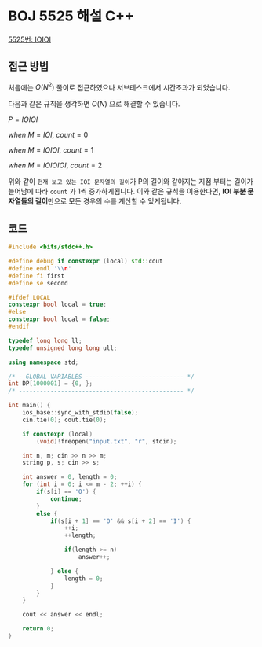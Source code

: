 # BOJ 5525 해설 C++

<!--more-->
[5525번: IOIOI](https://www.acmicpc.net/problem/5525)

## 접근 방법

처음에는 $O(N^2)$ 풀이로 접근하였으나 서브테스크에서 시간초과가 되었습니다.

다음과 같은 규칙을 생각하면 $O(N)$ 으로 해결할 수 있습니다.

$P = IOIOI$

$when$ $M = IOI$, $count = 0$

$when$ $M= IOIOI$, $count = 1$

$when$ $M = IOIOIOI$, $count = 2$

위와 같이 `현재 보고 있는 IOI 문자열의 길이`가 P의 길이와 같아지는 지점 부터는 길이가 늘어남에 따라 `count` 가 1씩 증가하게됩니다. 이와 같은 규칙을 이용한다면, **IOI 부분 문자열들의 길이**만으로 모든 경우의 수를 계산할 수 있게됩니다.

## 코드

```cpp
#include <bits/stdc++.h>

#define debug if constexpr (local) std::cout
#define endl '\\n'
#define fi first
#define se second

#ifdef LOCAL
constexpr bool local = true;
#else
constexpr bool local = false;
#endif

typedef long long ll;
typedef unsigned long long ull;

using namespace std;

/* - GLOBAL VARIABLES ---------------------------- */
int DP[1000001] = {0, };
/* ----------------------------------------------- */

int main() {
    ios_base::sync_with_stdio(false);
    cin.tie(0); cout.tie(0);

    if constexpr (local) 
        (void)!freopen("input.txt", "r", stdin);

    int n, m; cin >> n >> m;
    string p, s; cin >> s;

    int answer = 0, length = 0;
    for (int i = 0; i <= m - 2; ++i) {
        if(s[i] == 'O') {
            continue;
        }
        else {
            if(s[i + 1] == 'O' && s[i + 2] == 'I') {
                ++i;
                ++length;

                if(length >= n)
                    answer++;

            } else {
                length = 0;
            }
        }
    }

    cout << answer << endl;

    return 0;
}
```
